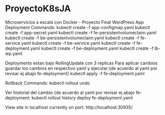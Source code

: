 # ProyectoK8sJA
Microservicios a escala con Docker - Proyecto Final
WordPress App
Deployment Commands:
  kubectl create -f app-configmap.yaml
  kubectl create -f app-secret.yaml
  kubectl create -f fe-persistentvolumeclaim.yaml
  kubectl create -f be-persistentvolumeclaim.yaml
  kubectl create -f fe-service.yaml
  kubectl create -f be-service.yaml
  kubectl create -f fe-deployment.yaml
  kubectl create -f be-deployment.yaml
  kubectl create -f lb-wp.yaml

Deployments estan bajo RollingUpdate con 3 replicas
Para aplicar cambios guardar los cambios en respectivo yaml y ejecutar:{de acuerdo al yaml por revisar ej abajo fe-deployment}
kubectl apply -f fe-deployment.yaml

Rollback Commands:
  kubectl rollout undo
  
Ver historial del cambio {de acuerdo al yaml por revisar ej abajo fe-deployment:
  kubectl rollout history deploy fe-deployment.yaml

View site in localhost currently on port: http://localhost:30935/
